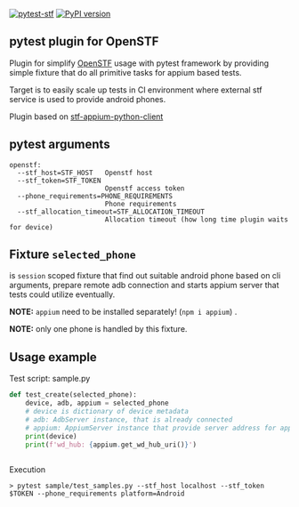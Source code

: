 [![pytest-stf](https://github.com/OpenTMI/pytest-stf/actions/workflows/test.yml/badge.svg)](https://github.com/OpenTMI/pytest-stf/actions/workflows/test.yml) [![PyPI version](https://badge.fury.io/py/pytest-stf.svg)](https://pypi.org/project/pytest-stf/)


## pytest plugin for OpenSTF

Plugin for simplify [OpenSTF](https://github.com/DeviceFarmer/stf) usage with pytest 
framework by providing simple fixture that do all primitive tasks for appium based tests.

Target is to easily scale up tests in CI environment where external stf service is used to 
provide android phones.

Plugin based on [stf-appium-python-client](https://github.com/OpenTMI/stf-appium-python-client)


## pytest arguments
```
openstf:
  --stf_host=STF_HOST   Openstf host
  --stf_token=STF_TOKEN
                        Openstf access token
  --phone_requirements=PHONE_REQUIREMENTS
                        Phone requirements
  --stf_allocation_timeout=STF_ALLOCATION_TIMEOUT
                        Allocation timeout (how long time plugin waits for device)
```


## Fixture `selected_phone`

is `session` scoped fixture that find out suitable android phone based on cli arguments, 
prepare remote adb connection and starts appium server that tests could utilize eventually.

**NOTE:** `appium` need to be installed separately! (`npm i appium`) .

**NOTE:** only one phone is handled by this fixture.

## Usage example

Test script: sample.py
```python
def test_create(selected_phone):
    device, adb, appium = selected_phone
    # device is dictionary of device metadata
    # adb: AdbServer instance, that is already connected
    # appium: AppiumServer instance that provide server address for appium client
    print(device)
    print(f'wd_hub: {appium.get_wd_hub_uri()}')
    
```

Execution
```
> pytest sample/test_samples.py --stf_host localhost --stf_token $TOKEN --phone_requirements platform=Android
```
